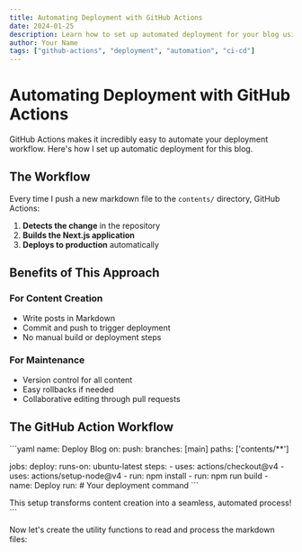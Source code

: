 ```yaml
---
title: Automating Deployment with GitHub Actions
date: 2024-01-25
description: Learn how to set up automated deployment for your blog using GitHub Actions.
author: Your Name
tags: ["github-actions", "deployment", "automation", "ci-cd"]
---
```


# Automating Deployment with GitHub Actions

GitHub Actions makes it incredibly easy to automate your deployment workflow. Here's how I set up automatic deployment for this blog.

## The Workflow

Every time I push a new markdown file to the `contents/` directory, GitHub Actions:

1. **Detects the change** in the repository
2. **Builds the Next.js application**
3. **Deploys to production** automatically

## Benefits of This Approach

### For Content Creation
- Write posts in Markdown
- Commit and push to trigger deployment
- No manual build or deployment steps

### For Maintenance
- Version control for all content
- Easy rollbacks if needed
- Collaborative editing through pull requests

## The GitHub Action Workflow

\`\`\`yaml
name: Deploy Blog
on:
  push:
    branches: [main]
    paths: ['contents/**']

jobs:
  deploy:
    runs-on: ubuntu-latest
    steps:
      - uses: actions/checkout@v4
      - uses: actions/setup-node@v4
      - run: npm install
      - run: npm run build
      - name: Deploy
        run: # Your deployment command
\`\`\`

This setup transforms content creation into a seamless, automated process!
\`\`\`

Now let's create the utility functions to read and process the markdown files:
